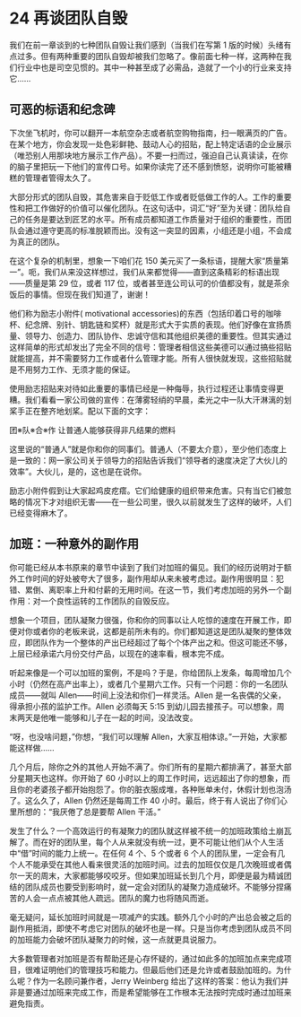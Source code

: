 # 24 再谈团队自毁

我们在前一章谈到的七种团队自毁让我们感到（当我们在写第 1 版的时候）头绪有点过多。但有两种重要的团队自毁却被我们忽略了。像前面七种一样，这两种在我们行业中也是司空见惯的。其中一种甚至成了必需品，造就了一个小的行业来支持它……

## 可恶的标语和纪念碑

下次坐飞机时，你可以翻开一本航空杂志或者航空购物指南，扫一眼满页的广告。在某个地方，你会发现一处色彩鲜艳、鼓动人心的招贴，配上特定话语的企业展示（唯恐别人用那块地方展示工作产品）。不要一扫而过，强迫自己认真读读，在你的脑子里把玩一下他们的宣传口号。如果你读完了还不感到愤怒，说明你可能被糟糕的管理者管得太久了。

大部分形式的团队自毁，其危害来自于贬低工作或者贬低做工作的人。工作的重要性和把工作做好的价值可以催化团队。在这句话中，词汇“好”至为关键：团队给自己的任务是要达到匠艺的水平。所有成员都知道工作质量对于组织的重要性，而团队会通过遵守更高的标准脱颖而出。没有这一突显的因素，小组还是小组，不会成为真正的团队。

在这个复杂的机制里，想象一下咱们花 150 美元买了一条标语，提醒大家“质量第一”。呃，我们从来没这样想过，我们从来都觉得——直到这条精彩的标语出现——质量是第 29 位，或者 117 位，或者甚至连公司认可的价值都没有，就是茶余饭后的事情。但现在我们知道了，谢谢！

他们称为励志小附件( motivational accessories)的东西（包括印着口号的咖啡杯、纪念牌、别针、钥匙链和奖杯）就是形式大于实质的表现。他们好像在宣扬质量、领导力、创造力、团队协作、忠诚守信和其他组织美德的重要性。但其实通过这样简单的形式却发出了完全不同的信号：管理者相信这些美德可以通过搞些招贴就能提高，并不需要努力工作或者什么管理才能。所有人很快就发现，这些招贴就是不用努力工作、无须才能的保证。

使用励志招贴来对待如此重要的事情已经是一种侮辱，执行过程还让事情变得更糟。我们看看一家公司做的宣传：在薄雾轻绡的早晨，柔光之中一队大汗淋漓的划桨手正在整齐地划桨。配以下面的文字：

团※队※合※作
让普通人能够获得非凡结果的燃料

这里说的“普通人”就是你和你的同事们。普通人（不要太介意），至少他们态度上是一致的：网一家公司关于领导力的招贴告诉我们“领导者的速度决定了大伙儿的效率”。大伙儿，是的，这也是在说你。

励志小附件假到让大家起鸡皮疙瘩。它们给健康的组织带来危害。只有当它们被忽略的情况下才对组织无害——在一些公司里，很久以前就发生了这样的破坏，人们已经变得麻木了。

## 加班：一种意外的副作用

你可能已经从本书原来的章节中读到了我们对加班的偏见。我们的经历说明对于额外工作时间的好处被夸大了很多，副作用却从来未被考虑过。副作用很明显：犯错、累倒、离职率上升和付薪的无用时间。在这一节，我们考虑加班的另外一个副作用：对一个良性运转的工作团队的自毁反应。

想象一个项目，团队凝聚力很强，你和你的同事以让人吃惊的速度在开展工作，即便对你或者你的老板来说，这都是前所未有的。你们都知道这是团队凝聚的整体效应，即团队作为一个整体的产出已经超过了每个个体产出之和。但这可能还不够，上层已经承诺六月份交付产品，以现在的速率看，根本完不成。

听起来像是一个可以加班的案例，不是吗？于是，你给团队上发条，每周增加几个小时（仍然在高产出率上），或者几个星期六工作。只有一个问题：你的一名团队成员——就叫 Allen——时间上没法和你们一样灵活。Allen 是一名丧偶的父亲，得承担小孩的监护工作。Allen 必须每天 5:15 到幼儿园去接孩子。可以想象，周末两天是他唯一能够和儿子在一起的时间，没法改变。

“呀，也没啥问题，”你想，“我们可以理解 Allen，大家互相体谅。”一开始，大家都能这样做……

几个月后，除你之外的其他人开始不满了。你们所有的星期六都排满了，甚至大部分星期天也这样。你开始了 60 小时以上的周工作时间，远远超出了你的想象，而且你的老婆孩子都开始抱怨了。你的脏衣服成堆，各种账单未付，休假计划也泡汤了。这么久了，Allen 仍然还是每周工作 40 小时。最后，终于有人说出了你们心里所想的：“我厌倦了总是要帮 Allen 干活。”

发生了什么？一个高效运行的有凝聚力的团队就这样被不统一的加班政策给土崩瓦解了。而在好的团队里，每个人从来就没有统一过，更不可能让他们从个人生活中“借”时间的能力上统一。在任何 4 个、5 个或者 6 个人的团队里，一定会有几个人不能承受在其他人看来很灵活的加班时间。过去的加班仅仅是几次晚班或者偶尔一天的周末，大家都能够咬咬牙。但如果加班延长到几个月，即便是最为精诚团结的团队成员也要受到影响时，就一定会对团队的凝聚力造成破坏。不能够分捏痛苦的人会一点点被其他人疏远。团队的魔力也将随风而逝。

毫无疑问，延长加班时间就是一项减产的实践。额外几个小时的产出总会被之后的副作用抵消，即使不考虑它对团队的破坏也是一样。只是当你考虑到团队成员不同的加班能力会破坏团队凝聚力的时候，这一点就更具说服力。

大多数管理者对加班是否有帮助还是心存怀疑的，通过如此多的加班加点来完成项目，很难证明他们的管理技巧和能力。但最后他们还是允许或者鼓励加班的。为什么呢？作为一名顾问兼作者，Jerry Weinberg 给出了这样的答案：他认为我们并非是要通过加班来完成工作，而是希望能够在工作根本无法按时完成时通过加班来避免指责。

